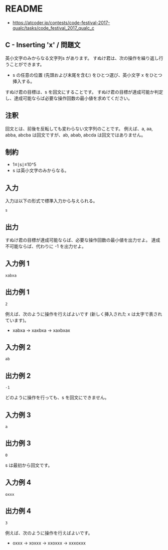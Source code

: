# README
- <https://atcoder.jp/contests/code-festival-2017-qualc/tasks/code_festival_2017_qualc_c>
## C - Inserting 'x' / 問題文
英小文字のみからなる文字列s があります。
すぬけ君は、次の操作を繰り返し行うことができます。

- s の任意の位置 (先頭および末尾を含む) をひとつ選び、英小文字 x をひとつ挿入する。

すぬけ君の目標は、s を回文にすることです。
すぬけ君の目標が達成可能か判定し、達成可能ならば必要な操作回数の最小値を求めてください。
## 注釈
回文とは、前後を反転しても変わらない文字列のことです。
例えば、a, aa, abba, abcba は回文ですが、ab, abab, abcda は回文ではありません。
## 制約
- 1≤∣s∣≤10^5
- s は英小文字のみからなる。
## 入力
入力は以下の形式で標準入力から与えられる。

```
s
```
## 出力
すぬけ君の目標が達成可能ならば、必要な操作回数の最小値を出力せよ。
達成不可能ならば、代わりに -1 を出力せよ。
## 入力例 1
```
xabxa
```
## 出力例 1
```
2
```

例えば、次のように操作を行えばよいです (新しく挿入された x は太字で表されています)。

- xabxa → xaxbxa → xaxbxax
## 入力例 2
```
ab
```
## 出力例 2
```
-1
```

どのように操作を行っても、s を回文にできません。
## 入力例 3
```
a
```
## 出力例 3
```
0
```

s は最初から回文です。
## 入力例 4
```
oxxx
```
## 出力例 4
```
3
```

例えば、次のように操作を行えばよいです。

- oxxx → xoxxx → xxoxxx → xxxoxxx
